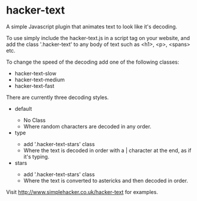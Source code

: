 # hacker-text
A simple Javascript plugin that animates text to look like it's decoding.

To use simply include the hacker-text.js in a script tag on your website, and add the class '.hacker-text' to any body of text such as &lt;h1&gt;, &lt;p&gt;, &lt;spans&gt; etc.
  
To change the speed of the decoding add one of the following classes:
<ul>
  <li>hacker-text-slow</li>
  <li>hacker-text-medium</li>
  <li>hacker-text-fast</li>
 </ul>
  
There are currently three decoding styles.

<ul>
  <li>default</li>
    <ul>
      <li>No Class</li>
      <li>Where random characters are decoded in any order.</li>
    </ul>
  <li>type</li>
    <ul>
      <li>add '.hacker-text-stars' class</li>
      <li>Where the text is decoded in order with a | character at the end, as if it's typing.</li>
    </ul>
  <li>stars</li>
    <ul>
      <li>add '.hacker-text-stars' class</li>
      <li>Where the text is converted to astericks and then decoded in order. </li>
    </ul>
</ul>


Visit http://www.simplehacker.co.uk/hacker-text for examples.
